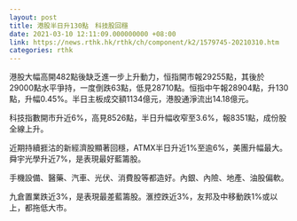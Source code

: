 ```yaml
---
layout: post
title: 港股半日升130點　科技股回穩
date: 2021-03-10 12:11:09.000000000 +08:00
link: https://news.rthk.hk/rthk/ch/component/k2/1579745-20210310.htm
categories: rthk
---
```


港股大幅高開482點後缺乏進一步上升動力，恒指開市報29255點，其後於29000點水平爭持，一度倒跌63點，低見28710點。恒指中午報28904點，升130點，升幅0.45%。半日主板成交額1134億元，港股通淨流出14.18億元。

科技指數開市升近6%，高見8526點，半日升幅收窄至3.6%，報8351點，成份股全線上升。

近期持續捱沽的新經濟股顯著回穩，ATMX半日升近1%至逾6%，美團升幅最大。舜宇光學升近7%，是表現最好藍籌股。

手機設備、醫藥、汽車、光伏、消費股等都造好。內銀、內險、地產、油股偏軟。

九倉置業跌近3%，是表現最差藍籌股。滙控跌近3%，友邦及中移動跌1%或以上，都拖低大市。
